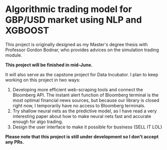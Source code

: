 # Algorithmic trading model for GBP/USD market using NLP and XGBOOST

This project is originally designed as my Master's degree thesis with Professor Gordon Bodnar, who provides advices on the simulation trading module. 

**This project will be finished in mid-June.**

It will also serve as the capstone project for Data Incubator. I plan to keep working on this project in two ways:

1. Developing more efficient web-scraping tools and connect the Bloomberg API. The instant alert function of Bloomberg terminal is the most optimal financial news sources, but because our library is closed right now, I temporarily have no access to Bloomberg terminals.
2. Try shallow neural nets as the predictive model, as I have read a very interesting paper about how to make neural nets fast and accurate  enough for algo trading.
3. Design the user interface to make it possible for business (SELL IT LOL)

**Please note that this project is still under development so I don't accept any PRs.**
